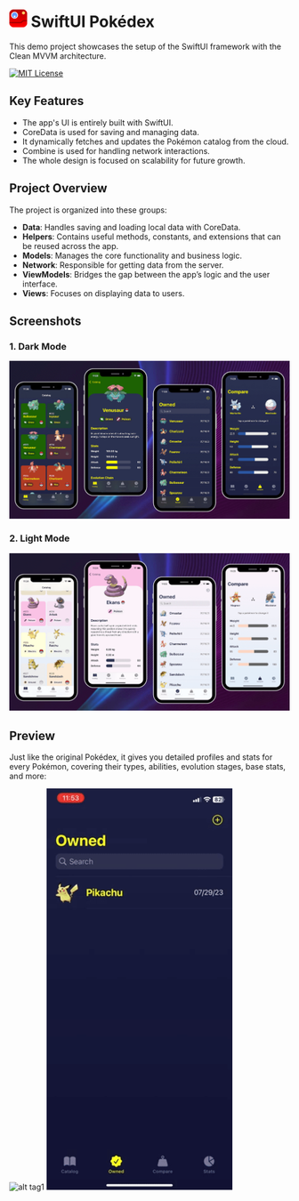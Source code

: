 # <img src="readme-assets/logo.png"> SwiftUI Pokédex

This demo project showcases the setup of the SwiftUI framework with the Clean MVVM architecture.

[![MIT License](https://img.shields.io/badge/License-MIT-green.svg)](https://choosealicense.com/licenses/mit/)

## Key Features

- The app's UI is entirely built with SwiftUI.
- CoreData is used for saving and managing data.
- It dynamically fetches and updates the Pokémon catalog from the cloud.
- Combine is used for handling network interactions.
- The whole design is focused on scalability for future growth.

## Project Overview

The project is organized into these groups:

- **Data**: Handles saving and loading local data with CoreData.
- **Helpers**: Contains useful methods, constants, and extensions that can be reused across the app.
- **Models**: Manages the core functionality and business logic.
- **Network**: Responsible for getting data from the server.
- **ViewModels**: Bridges the gap between the app’s logic and the user interface.
- **Views**: Focuses on displaying data to users.

## Screenshots

### 1. Dark Mode

![alt tag1](readme-assets/dark.png)

### 2. Light Mode

![alt tag1](readme-assets/light.png)

## Preview

Just like the original Pokédex, it gives you detailed profiles and stats for every Pokémon, covering their types, abilities, evolution stages, base stats, and more:

![alt tag1](readme-assets/preview1.gif)
![alt tag1](readme-assets/preview2.gif)